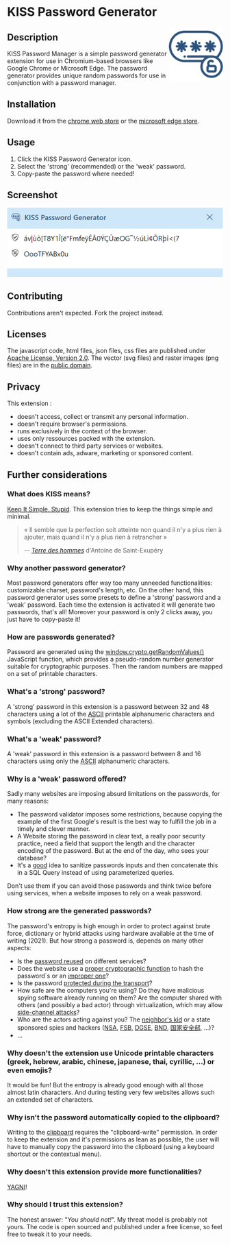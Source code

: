 # KISS Password Generator

<img src="https://raw.githubusercontent.com/CedricJaeger/KissPwdGen/e57459f34e09342c1e6b543f251a33c9c40cfda9/pwdgen_logo.svg" style="float: right; width=120px;" alt="KISS Password Generator Logo" width="25%">

## Description
KISS Password Manager is a simple password generator extension for use in Chromium-based browsers like Google Chrome or Microsoft Edge. The password generator provides unique random passwords
for use in conjunction with a password manager.

## Installation
Download it from the [chrome web store](https://chrome.google.com/webstore/detail/kiss-password-generator/namgaoeoniofgipphlkphffaidlndoih) or the [microsoft edge store](https://microsoftedge.microsoft.com/addons/detail/pkmhfpnkjlpanhbgoaceaijgphpinbie).

## Usage
1. Click the KISS Password Generator icon.
1. Select the 'strong' (recommended) or the 'weak' password.
1. Copy-paste the password where needed!

## Screenshot
![Screenshot of KISS Password Generator](https://github.com/CedricJaeger/KissPwdGen/blob/69510333aed971c0bfc30c07a09231ebe4e6729f/pwdgen_screenshot.png "Screenshot")

## Contributing
Contributions aren't expected. Fork the project instead.

## Licenses
The javascript code, html files, json files, css files are published under [Apache License, Version 2.0](http://www.apache.org/licenses/LICENSE-2.0).
The vector (svg files) and raster images (png files) are in the [public domain](https://creativecommons.org/publicdomain/zero/1.0/).

## Privacy
This extension :
* doesn't access, collect or transmit any personal information.
* doesn't require browser's permissions.
* runs exclusively in the context of the browser. 
* uses only ressources packed with the extension.
* doesn't connect to third party services or websites.
* doesn't contain ads, adware, marketing or sponsored content.

## Further considerations
### What does KISS means?
[Keep It Simple, Stupid](https://en.wikipedia.org/wiki/KISS_principle). This extension tries to keep the things simple and minimal.

>  « Il semble que la perfection soit atteinte non quand il n'y a plus rien à ajouter, mais quand il n'y a plus rien à retrancher »
>
> -- <cite><a href="https://fr.wikipedia.org/wiki/Terre_des_hommes">Terre des hommes</a></cite> d'Antoine de Saint-Exupéry

### Why another password generator?
Most password generators offer way too many unneeded functionalities: customizable charset, password's length, etc. On the other hand, this password generator uses some presets to define a 'strong' password and a 'weak' password. Each time the extension is activated it will generate two passwords, that's all! Moreover your password is only 2 clicks away, you just have to copy-paste it!

### How are passwords generated?
Password are generated using the [window.crypto.getRandomValues()](https://developer.mozilla.org/en-US/docs/Web/API/Crypto/getRandomValues) JavaScript function, which provides a pseudo-random number generator suitable for cryptographic purposes.
Then the random numbers are mapped on a set of printable characters.

### What's a 'strong' password?
A 'strong' password in this extension is a password between 32 and 48 characters using a lot of the [ASCII](https://en.wikipedia.org/wiki/ASCII) printable alphanumeric characters and symbols (excluding the ASCII Extended characters).

### What's a 'weak' password?
A 'weak' password in this extension is a password between 8 and 16 characters using only the [ASCII](https://en.wikipedia.org/wiki/ASCII) alphanumeric characters.

### Why is a 'weak' password offered?
Sadly many websites are imposing absurd limitations on the passwords, for many reasons:
* The password validator imposes some restrictions, because copying the example of the first Google's result is the best way to fulfill the job in a timely and clever manner.
* A Website storing the password in clear text, a really poor security practice, need a field that support the length and the character encoding of the password. But at the end of the day, who sees your database?
* It's a [good](https://owasp.org/www-community/attacks/SQL_Injection) idea to sanitize passwords inputs and then concatenate this in a SQL Query instead of using parameterized queries.

Don't use them if you can avoid those passwords and think twice before using services, when a website imposes to rely on a weak password.

### How strong are the generated passwords?
The password's entropy is high enough in order to protect against brute force, dictionary or hybrid attacks using hardware available at the time of writing (2021). But how strong a password is, depends on many other aspects:
* Is the [password reused](https://www.google.com/search?q=password+reuse) on different services?
* Does the website use a [proper cryptographic function](https://en.wikipedia.org/wiki/PBKDF2) to hash the password`s or an [improper one](https://en.wikipedia.org/wiki/MD5)?
* Is the password [protected during the transport](https://en.wikipedia.org/wiki/Transport_Layer_Security)?
* How safe are the computers you're using? Do they have malicious spying software already running on them? Are the computer shared with others (and possibly a bad actor) through virtualization, which may allow [side-channel attacks](https://en.wikipedia.org/wiki/Side-channel_attack)?
* Who are the actors acting against you? The [neighbor's kid](https://en.wikipedia.org/wiki/Script_kiddie) or a state sponsored spies and hackers ([NSA](https://www.nsa.gov/), [FSB](http://fsb.ru/), [DGSE](https://www.defense.gouv.fr/dgse), [BND](https://www.bnd.bund.de/), [国家安全部](https://www.12339.gov.cn/), ...)?
* ...

### Why doesn't the extension use Unicode printable characters (greek, hebrew, arabic, chinese, japanese, thai, cyrillic, ...) or even emojis?
It would be fun! But the entropy is already good enough with all those almost latin characters. And during testing very few websites allows such an extended set of characters.

### Why isn't the password automatically copied to the clipboard?
Writing to the [clipboard](https://developer.mozilla.org/en-US/docs/Web/API/Clipboard_API) requires the "clipboard-write" permission. In order to keep the extension and it's permissions as lean as possible, the user will have to manually copy the password into the clipboard (using a keyboard shortcut or the contextual menu).

### Why doesn't this extension provide more functionalities?
[YAGNI](https://en.wikipedia.org/wiki/You_aren%27t_gonna_need_it)!

### Why should I trust this extension? 
The honest answer: "*You should not!*". My threat model is probably not yours. The code is open sourced and published under a free license, so feel free to tweak it to your needs.
